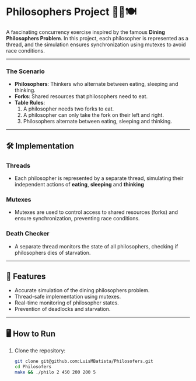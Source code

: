 # Philosophers Project 🧘‍♂️🍽️

A fascinating concurrency exercise inspired by the famous **Dining Philosophers Problem**. In this project, each philosopher is represented as a thread, and the simulation ensures synchronization using mutexes to avoid race conditions. 

---

### The Scenario
- **Philosophers**: Thinkers who alternate between eating, sleeping and thinking.
- **Forks**: Shared resources that philosophers need to eat.
- **Table Rules**:
  1. A philosopher needs two forks to eat.
  2. A philosopher can only take the fork on their left and right.
  3. Philosophers alternate between eating, sleeping and thinking.

---

## 🛠️ Implementation

### Threads
- Each philosopher is represented by a separate thread, simulating their independent actions of **eating**, **sleeping** and **thinking**

### Mutexes
- Mutexes are used to control access to shared resources (forks) and ensure synchronization, preventing race conditions.

### Death Checker
- A separate thread monitors the state of all philosophers, checking if philosophers dies of starvation.

---

## 🚀 Features
- Accurate simulation of the dining philosophers problem.
- Thread-safe implementation using mutexes.
- Real-time monitoring of philosopher states.
- Prevention of deadlocks and starvation.

---

## 🖥️ How to Run

1. Clone the repository:
   ```sh
   git clone git@github.com:LuisMBatista/Philosofers.git
   cd Philosofers
   make && ./philo 2 450 200 200 5

